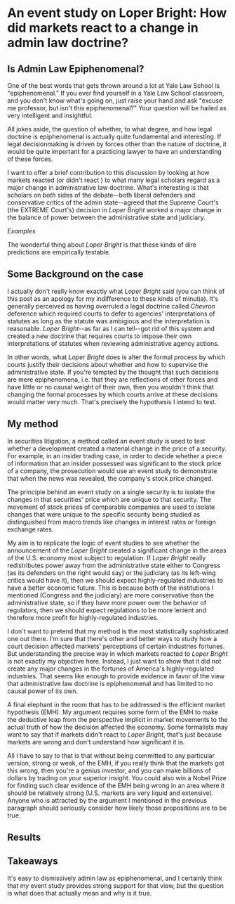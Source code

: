 # An event study on Loper Bright: How did markets react to a change in admin law doctrine?

## Is Admin Law Epiphenomenal? 

One of the best words that gets thrown around a lot at Yale Law School is "epiphenomenal." If you ever find yourself in a Yale Law School classroom, and you don't know what's going on, just raise your hand and ask "excuse me professor, but isn't this epiphenomenal?" Your question will be hailed as very intelligent and insightful.

All jokes aside, the question of whether, to what degree, and how legal doctrine is epiphenomenal is actually quite fundamental and interesting. If legal decisionmaking is driven by forces other than the nature of doctrine, it would be quite important for a practicing lawyer to have an understanding of these forces.

I want to offer a brief contribution to this discussion by looking at how markets reacted (or didn't react ) to what many legal scholars regard as a major change in administrative law doctrine. What's interesting is that scholars on *both* sides of the debate--both liberal defenders and conservative critics of the admin state--agreed that the Supreme Court's (the EXTREME Court's) decision in *Loper Bright* worked a major change in the balance of power between the administrative state and judiciary. 

*Examples*

The wonderful thing about *Loper Bright* is that these kinds of dire predictions are empirically testable. 

## Some Background on the case

I actually don't really know exactly what *Loper Bright* said (you can think of this post as an apology for my indifference to these kinds of minutia).  It's generally perceived as having overruled a legal doctrine called *Chevron* deference which required courts to defer to agencies' interpretations of statutes as long as the statute was ambigious and the interpretation is reasonable. *Loper Bright*--as far as I can tell--got rid of this system and created a new doctrine that requires courts to impose their own interpretations of statutes when reviewing administrative agency actions.

In other words, what *Loper Bright* does is alter the formal process by which courts justify their decisions about whether and how to supervise the administrative state. If you're tempted by the thought that such decisions are mere epiphenomena, i.e. that they are reflections of other forces and have little or no causal weight of their own, then you wouldn't think that changing the formal processes by which courts arrive at these decisions would matter very much. That's precisely the hypothesis I intend to test.

## My method 

In securities litigation, a method called an event study is used to test whether a development created a material change in the price of a security. For example, in an insider trading case, in order to decide whether a piece of information that an insider possessed was significant to the stock price of a company, the prosecution would use an event study to demonstrate that when the news was revealed, the company's stock price changed. 

The principle behind an event study on a single security is to isolate the changes in that securities' price which are unique to that security. The movement of stock prices of comparable companies are used to isolate changes that were unique to the specific security being studied as distinguished from macro trends like changes in interest rates or foreign exchange rates.

My aim is to replicate the logic of event studies to see whether the announcement of the *Loper Bright* created a significant change in the areas of the U.S. economy most subject to regulation. If *Loper Bright* really redistributes power away from the administrative state either to Congress (as its defenders on the right would say) or the judiciary (as its left-wing critics would have it), then we should expect highly-regulated industries to have a better economic future. This is because both of the institutions I mentioned (Congress and the judiciary) are more conservative than the administrative state, so if they have more power over the behavior of regulators, then we should expect regulations to be more lenient and therefore more profit for highly-regulated industries.

I don't want to pretend that my method is the most statistically sophisticated one out there. I'm sure that there's other and better ways to study how a court decision affected markets' perceptions of certain industries fortunes. But understanding the precise way in which markets reacted to *Loper Bright* is not exactly my objective here. Instead, I just want to show that it did not create any major changes in the fortunes of America's highly-regulated industries. That seems like enough to provide evidence in favor of the view that administrative law doctrine is epiphenomenal and has limited to no causal power of its own. 

A final elephant in the room that has to be addressed is the efficient market hypothesis (EMH). My argument requires some form of the EMH to make the deductive leap from the perspective implicit in market movements to the actual truth of how the decision affected the economy. Some formalists may want to say that if markets didn't react to *Loper Bright*, that's just because markets are wrong and don't understand how significant it is. 

All I have to say to that is that without being committed to any particular version, strong or weak, of the EMH, if you really think that the markets got this wrong, then you're a genius investor, and you can make billions of dollars by trading on your superior insight. You could also win a Nobel Prize for finding such clear evidence of the EMH being wrong in an area where it should be relatively strong (U.S. markets are very liquid and extensive). Anyone who is attracted by the argument I mentioned in the previous paragraph should seriously consider how likely those propositions are to be true. 

## Results



## Takeaways

It's easy to dismissively admin law as epiphenomenal, and I certainly think that my event study provides strong support for that view, but the question is what does that actually mean and why is it true. 

